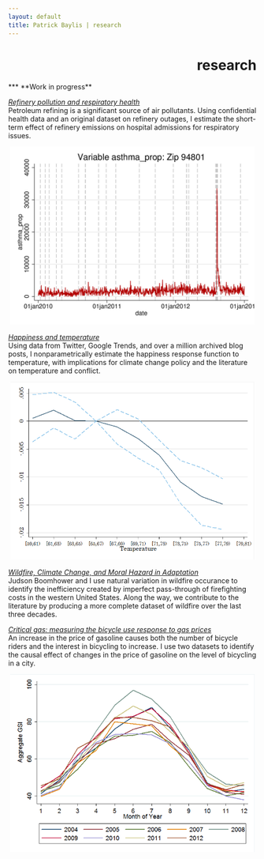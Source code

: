 ```yaml
---
layout: default
title: Patrick Baylis | research
---
```

<h1 align="right">research</h1>
***
**Work in progress**

<u>*Refinery pollution and respiratory health*</u><br>
Petroleum refining is a significant source of air pollutants. Using confidential health data and an original dataset on refinery outages, I estimate the short-term effect of refinery emissions on hospital admissions for respiratory issues.  
<center>
<img src="images/projects/respHealth.jpg" alt="Refinery pollution and respiratory health" height="360px" class="shadow" />
</center>

<u>*Happiness and temperature*</u><br>
Using data from Twitter, Google Trends, and over a million archived blog posts, I nonparametrically estimate the happiness response function to temperature, with implications for climate change policy and the literature on temperature and conflict.
<center>
<img src="images/projects/happinessClimate.png" alt="Happiness and climate" height="360px" class="shadow" />
</center>

<u>*Wildfire, Climate Change, and Moral Hazard in Adaptation*</u><br>
Judson Boomhower and I use natural variation in wildfire occurance to identify the inefficiency created by imperfect pass-through of firefighting costs in the western United States. Along the way, we contribute to the literature by producing a more complete dataset of wildfire over the last three decades.

<u>*Critical gas: measuring the bicycle use response to gas prices*</u><br>
An increase in the price of gasoline causes both the number of bicycle riders and the interest in bicycling to increase. I use two datasets to identify the causal effect of changes in the price of gasoline on the level of bicycling in a city.
<center>
<img src="images/projects/bike.png" alt="Critical gas" height="360px" class="shadow" />
</center>